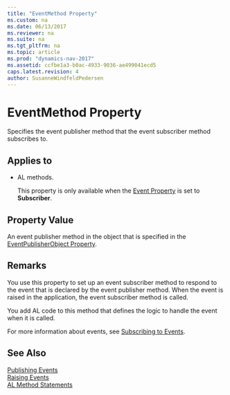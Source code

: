 ```yaml
---
title: "EventMethod Property"
ms.custom: na
ms.date: 06/13/2017
ms.reviewer: na
ms.suite: na
ms.tgt_pltfrm: na
ms.topic: article
ms.prod: "dynamics-nav-2017"
ms.assetid: ccfbe1a3-b0ac-4933-9036-ae499041ecd5
caps.latest.revision: 4
author: SusanneWindfeldPedersen
---
```

# EventMethod Property
Specifies the event publisher method that the event subscriber method subscribes to.  

## Applies to  

-   AL methods.  

     This property is only available when the [Event Property](devenv-event-property.md) is set to **Subscriber**.  

## Property Value  
 An event publisher method in the object that is specified in the [EventPublisherObject Property](devenv-eventpublisherobject-property.md).  

## Remarks  
 You use this property to set up an event subscriber method to respond to the event that is declared by the event publisher method. When the event is raised in the application, the event subscriber method is called.  

 You add AL code to this method that defines the logic to handle the event when it is called.  

 For more information about events, see [Subscribing to Events](Subscribing-to-Events.md).

## See Also  
 <!-- //NAV [Events in Microsoft Dynamics NAV](Events-in-Microsoft-Dynamics-NAV.md)   -->
 [Publishing Events](Publishing-Events.md)   
 [Raising Events](Raising-Events.md)   
 [AL Method Statements](AL-method-statements.md)
